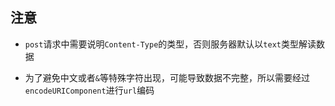 ## 注意

+ `post`请求中需要说明`Content-Type`的类型，否则服务器默认以`text`类型解读数据

+ 为了避免中文或者`&`等特殊字符出现，可能导致数据不完整，所以需要经过`encodeURIComponent`进行`url`编码